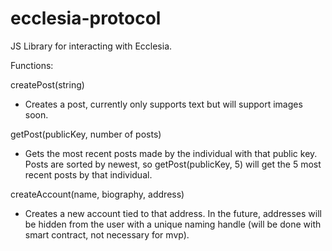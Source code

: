 # ecclesia-protocol
JS Library for interacting with Ecclesia.

Functions:

createPost(string)
 - Creates a post, currently only supports text but will support images soon.
 
getPost(publicKey, number of posts)
 - Gets the most recent posts made by the individual with that public key.  Posts are sorted by newest, so getPost(publicKey, 5) will get the 5 most recent posts by that individual.
 
createAccount(name, biography, address)
 - Creates a new account tied to that address.  In the future, addresses will be hidden from the user with a unique naming handle (will be done with smart contract, not necessary for mvp).
